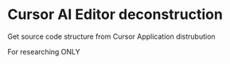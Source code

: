 # Cursor AI Editor deconstruction

Get source code structure from Cursor Application distrubution

For researching ONLY
